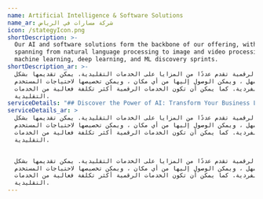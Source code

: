 ```yaml
---
name: Artificial Intelligence & Software Solutions
name_ar: شركة مسارات في الرياض
icon: /stategyIcon.png
shortDescription: >-
  Our AI and software solutions form the backbone of our offering, with services
  spanning from natural language processing to image and video processing,
  machine learning, deep learning, and ML discovery sprints.
shortDescription_ar: >-
  الخدمات الرقمية تقدم عددًا من المزايا على الخدمات التقليدية. يمكن تقديمها بشكل
  أسرع وأسهل ، ويمكن الوصول إليها من أي مكان ، ويمكن تخصيصها لاحتياجات المستخدم
  الفردية. كما يمكن أن تكون الخدمات الرقمية أكثر تكلفة فعالية من الخدمات
  التقليدية.
serviceDetails: "## Discover the Power of AI: Transform Your Business Landscape\n\n\nWe are passionate about the transformative potential of Artificial Intelligence (AI). We leverage this advanced technology to help you evolve, streamline operations, and thrive in a competitive marketplace.\n\n### &#x20;                                                          [ Get in Touch!\_](https://beta.masaratai.com/contactUs \"Get In Touch!\")\n\n## What We Offer - Our Solutions\_\n\n\n\n\nComputer Vision: Unearth actionable insights from images and videos with our AI-driven computer vision capabilities. From object detection to biometrics, our services go beyond just processing data - they deliver valuable information.\n\n\n\n\nNatural Language Processing (NLP): Harness the full potential of human language for your business. Our NLP services enable you to extract valuable insights from documents, articles, and also build responsive chatbots, enhancing your customer interaction.\n\n\n\n\nMulti-Source Statistical Data Analysis: Get an edge over your competitors with our data-driven approach. We analyze various data sources, optimizing your business processes and unlocking key areas for improvement.\n\n\n\n\nPrediction, Forecasting, Time Series: Stay ahead with our predictive analytics. We provide strategic foresight across various sectors including HR, finance, and marketing, ensuring you're well-equipped to make data-driven decisions.\n\n\n\n\nReinforcement Learning: Embrace the future with our AI-powered automation. From bot programming to robotics and RPA, we streamline your operations, fostering productivity and efficiency.\n\n\n\n\nAI Supports HR\n\n\n\n\nSocial Crawler+AI: We enrich candidate profiles with social signals, verifying their competencies with advanced NLP models. \\[Learn More]\n\n\n\n\nJob Offers: We extract information from various documents and articles, and employ chatbots for seamless interactions.\n\n\n\n\nHR Maps: Our system places job offers and candidates on a map, providing an easy visual of potential opportunities.\n\n\n\n\nHR Automater: We automate recruitment processes to save time and improve efficiency.\_\n\n\n\n\nHR Trends and Matcher: Our system predicts market development trends, demand directions, and matches job offers with suitable candidates. \\[Find Your Perfect Match]\n\n\n\n\nVideoHR: We offer video-based recruitment automation, facilitating objective selection of candidates and accelerating the process.\_\n\n\n\n\nAI Improves Recruitment\n\n\n\n\nComputer Vision: We leverage CV parsing and identity verification, and interpret non-verbal behavior in video recruitments.\_\n\n\n\n\nNatural Language Processing: We optimize recruitment through candidate profile searching, CV matching, application through HR chatbot, voice bot functionalities, and more.\_\n\n\n\n\nMulti-source Data Analysis: We analyze trends, forecast the HR market, and predict recruitment efficiency by analyzing numerical data from various sources.\_\n\n\n\n\n\nStart Your AI Journey With Us Today!\n\n\\-----------------------------------------------------------------------------------------------------------------\n\n### Why Choose Our Artificial Intelligence Services?\n\n\n\n\n* Tailor-made Solutions: We understand every business is unique. Our AI services are designed to address your specific business needs, providing a personalized approach to problem-solving.\n* Expertise and Experience: With our proven track record in the AI space, we bring both knowledge and hands-on experience to the table, ensuring you receive top-tier service.\n\n\n\n\nLet’s Get Started!\n\n\\-----------------------------------------------------------------------------------------------------------------\n\n### Why Your Business Needs Artificial Intelligence Services\n\n\n\n\n* Efficiency and Productivity: AI streamlines operations, automating repetitive tasks, and freeing up time for strategic thinking and innovation.\n\n\n\n\n* Competitive Advantage: With predictive analysis and smart data processing, AI keeps you one step ahead in the market.\n\n\_\n\nConnect With Us Today!\n\n\\-----------------------------------------------------------------------------------------------------------------\n\n### Let's Enhance Your Business With AI\n\nUncover the transformative power of Artificial Intelligence in your business today. Whether you're just starting on your AI journey or looking to enhance your existing setup, we're here to guide you every step of the way. Reach out to us and let's craft the perfect AI solution for your business.\n\nGet Started Now!\n\n\\-----------------------------------------------------------------------------------------------------------------\n\n\n\n\n### FAQs\n\n\n\n\nQ: What is AI and its benefits for my business?\n\nA: AI, or Artificial Intelligence, is a technology that simulates human intelligence processes. It improves efficiency, enhances customer experience, and provides predictive analysis.\n\n\n\n\nQ: How does Masarat Digital implement AI in businesses?\n\nA: We work closely with you to understand your needs, providing customized AI solutions that seamlessly integrate with your existing processes.\n\n\n\n\nQ: Can AI enhance my customer service?\n\nA: Absolutely! AI can boost your customer service with instant responses, predictive analysis, and personalized recommendations.\n\n\n\n\nQ: How can AI help in data analysis?\n\nA: AI can process and analyze vast amounts of data quickly and accurately, revealing patterns and insights vital for decision-making.\n\n\n\n\nQ: Is AI expensive to implement?\n\nA: While the cost varies depending on your needs and business scale, the return on investment can be substantial as AI can lead to improved efficiency and customer satisfaction.\n\n\n\n\n"
serviceDetails_ar: >
  الخدمات الرقمية تقدم عددًا من المزايا على الخدمات التقليدية. يمكن تقديمها بشكل
  أسرع وأسهل ، ويمكن الوصول إليها من أي مكان ، ويمكن تخصيصها لاحتياجات المستخدم
  الفردية. كما يمكن أن تكون الخدمات الرقمية أكثر تكلفة فعالية من الخدمات
  التقليدية.


  الخدمات الرقمية تقدم عددًا من المزايا على الخدمات التقليدية. يمكن تقديمها بشكل
  أسرع وأسهل ، ويمكن الوصول إليها من أي مكان ، ويمكن تخصيصها لاحتياجات المستخدم
  الفردية. كما يمكن أن تكون الخدمات الرقمية أكثر تكلفة فعالية من الخدمات
  التقليدية.
---
```


